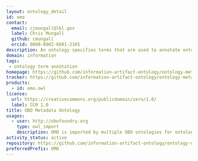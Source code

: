```yaml
---
layout: ontology_detail
id: omo
contact:
  email: cjmungall@lbl.gov
  label: Chris Mungall
  github: cmungall
  orcid: 0000-0002-6601-2165
description: An ontology specifies terms that are used to annotate ontology terms for all OBO ontologies. The ontology was developed as part of Information Artifact Ontology (IAO).
domain: information
tags:
 - ontology term annotation
homepage: https://github.com/information-artifact-ontology/ontology-metadata
tracker: https://github.com/information-artifact-ontology/ontology-metadata/issues
products:
  - id: omo.owl
license:
  url: https://creativecommons.org/publicdomain/zero/1.0/
  label: CC0 1.0
title: OBO Metadata Ontology
usages:
  - user: http://obofoundry.org
    type: owl_import
    description: OMO is imported by multiple OBO ontologies for ontology term annotations.
activity_status: active
repository: https://github.com/information-artifact-ontology/ontology-metadata
preferredPrefix: OMO
---
```

